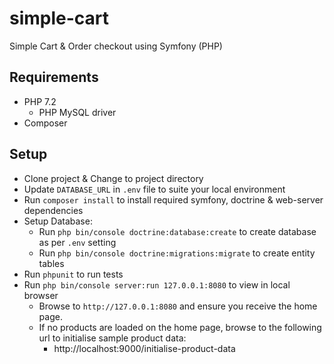 # simple-cart
Simple Cart &amp; Order checkout using Symfony (PHP)

## Requirements
- PHP 7.2
  - PHP MySQL driver
- Composer

## Setup
- Clone project & Change to project directory
- Update `DATABASE_URL` in `.env` file to suite your local environment
- Run `composer install` to install required symfony, doctrine & web-server dependencies
- Setup Database:
  - Run `php bin/console doctrine:database:create` to create database as per `.env` setting
  - Run `php bin/console doctrine:migrations:migrate` to create entity tables
- Run `phpunit` to run tests
- Run `php bin/console server:run 127.0.0.1:8080` to view in local browser
  - Browse to `http://127.0.0.1:8080` and ensure you receive the home page.
  - If no products are loaded on the home page, browse to the following url to initialise sample product data:
    - http://localhost:9000/initialise-product-data
